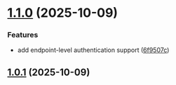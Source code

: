

# [1.1.0](https://github.com/bitfocusas/api/compare/v1.0.1...v1.1.0) (2025-10-09)


### Features

* add endpoint-level authentication support ([6f9507c](https://github.com/bitfocusas/api/commit/6f9507cc35d4f612c7b9f23d39bf838dfa319a92))

## [1.0.1](https://github.com/bitfocusas/api/compare/v1.0.0...v1.0.1) (2025-10-09)
